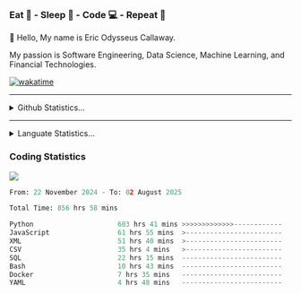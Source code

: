 <h3>Eat 🍴 - Sleep 🛌 - Code 💻 - Repeat 🔁</h3>

👋 Hello, My name is Eric Odysseus Callaway.

My passion is Software Engineering, Data Science, Machine Learning, and Financial Technologies.

[![wakatime](https://wakatime.com/badge/user/6717695f-6a13-47e3-aa16-c813e12c0985.svg)](https://wakatime.com/@6717695f-6a13-47e3-aa16-c813e12c0985)
<hr>
<details>
  <summary>
    Github Statistics...
  </summary>
    <p align="center">
      <img src="https://github-readme-stats.vercel.app/api?username=EricCallaway&show_icons=true"/>
    </p>
</details>
</hr>

<hr>
<details>
  <summary>
    Languate Statistics...
  </summary>
    <p align="center">
      <img src="https://wakatime.com/share/@Odysseus/6fc7c863-6fba-4e57-a6af-ed1f2fa8d560.svg"/>
    </p>
</details>
</hr>


<h3>Coding Statistics</h3>
<img src="https://wakatime.com/share/@Odysseus/5e02c832-9cc5-49a3-8f4c-bd2647d78fca.svg"/>
<!--START_SECTION:waka-->

```python
From: 22 November 2024 - To: 02 August 2025

Total Time: 856 hrs 58 mins

Python                     603 hrs 41 mins >>>>>>>>>>>>>------------   52.69 %
JavaScript                 61 hrs 55 mins  >------------------------   05.40 %
XML                        51 hrs 40 mins  >------------------------   04.51 %
CSV                        35 hrs 4 mins   >------------------------   03.06 %
SQL                        22 hrs 15 mins  -------------------------   01.94 %
Bash                       10 hrs 43 mins  -------------------------   00.94 %
Docker                     7 hrs 35 mins   -------------------------   00.66 %
YAML                       4 hrs 48 mins   -------------------------   00.42 %
```

<!--END_SECTION:waka-->
